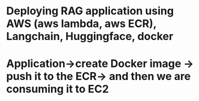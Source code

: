 # Deploying RAG application using AWS (aws lambda, aws ECR), Langchain, Huggingface, docker

# Application->create Docker image -> push it to the ECR-> and then we are consuming it to EC2